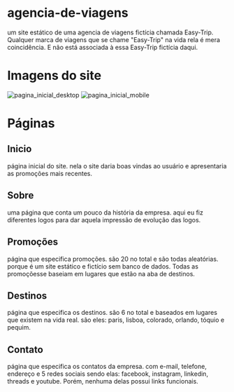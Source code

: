 # agencia-de-viagens
um site estático de uma agencia de viagens fictícia chamada Easy-Trip. Qualquer marca de viagens que se chame "Easy-Trip" na vida rela é mera coincidência. E não está associada à essa Easy-Trip fictícia daqui.

# Imagens do site

<img src = "screenshots/img1.jpg" alt="pagina_inicial_desktop">
<img src = "screenshots/img2.jpg" alt = "pagina_inicial_mobile">

# Páginas

Inicio
-

página inicial do site. nela o site daria boas vindas ao usuário e apresentaria as promoções mais recentes.

Sobre
-

uma página que conta um pouco da história da empresa. aqui eu fiz diferentes logos para dar aquela impressão de evolução das logos.

Promoções
-

página que especifica promoções. são 20 no total e são todas aleatórias. porque é um site estático e fictício sem banco de dados. Todas as promoçõesse baseiam em lugares que estão na aba de destinos.

Destinos
-

página que especifica os destinos. são 6 no total e baseados em lugares que existem na vida real. são eles: paris, lisboa, colorado, orlando, tóquio e pequim.

Contato
-

página que especifica os contatos da empresa. com e-mail, telefone, endereço e 5 redes sociais sendo elas: facebook, instagram, linkedin, threads e youtube. Porém, nenhuma delas possui links funcionais. 
